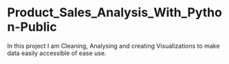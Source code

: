 # Product_Sales_Analysis_With_Python-Public
In this project I am Cleaning, Analysing and creating Visualizations to make data easily accessible of ease use.
